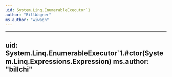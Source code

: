 ```yaml
---
uid: System.Linq.EnumerableExecutor`1
author: "BillWagner"
ms.author: "wiwagn"
---
```


---
uid: System.Linq.EnumerableExecutor`1.#ctor(System.Linq.Expressions.Expression)
ms.author: "billchi"
---
